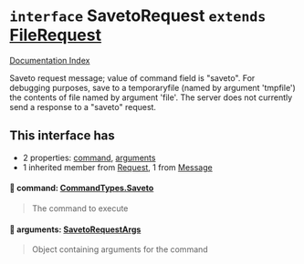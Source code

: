 # `interface` SavetoRequest `extends` [FileRequest](../interface.FileRequest/README.md)

[Documentation Index](../README.md)

Saveto request message; value of command field is "saveto".
For debugging purposes, save to a temporaryfile (named by
argument 'tmpfile') the contents of file named by argument
'file'.  The server does not currently send a response to a
"saveto" request.

## This interface has

- 2 properties:
[command](#-command-commandtypessaveto),
[arguments](#-arguments-savetorequestargs)
- 1 inherited member from [Request](../interface.Request/README.md), 1 from [Message](../interface.Message/README.md)


#### 📄 command: [CommandTypes.Saveto](../enum.CommandTypes/README.md#saveto--saveto)

> The command to execute



#### 📄 arguments: [SavetoRequestArgs](../interface.SavetoRequestArgs/README.md)

> Object containing arguments for the command




